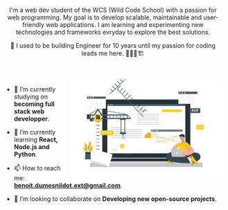 <!-- [Banner](link) -->

<p align="center">
I'm a web dev student of the WCS (Wild Code School) with a passion for web programming. My goal is to develop scalable, maintainable and user-friendly web applications. I am learning and experimenting new technologies and frameworks evryday to explore the best solutions.
</p>
<p align="center">
🚧 I used to be building Engineer for 10 years until my passion for coding leads me here. 🚧👷‍♂️🏗️
</p>

##

<br>

<!--- Web illustrations by Storyset ( https://storyset.com/web ) --->
<img align="right" alt="GIF" src=".\assets\development-animate.svg" width="350px"/>


- 🔭 I’m currently studying on **becoming full stack web developper**.

- 🌱 I’m currently learning **React, Node.js and Python**.

- 📫 How to reach me: **benoit.dumesnildot.ext@gmail.com**.

- 👯 I’m looking to collaborate on **Developing new open-source projects**.


<br>
<br>
